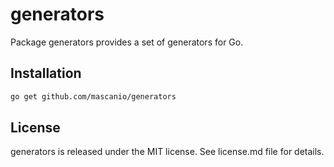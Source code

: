 # generators

Package generators provides a set of generators for Go.

## Installation

```bash
go get github.com/mascanio/generators
```

## License
generators is released under the MIT license. See license.md file for details.
